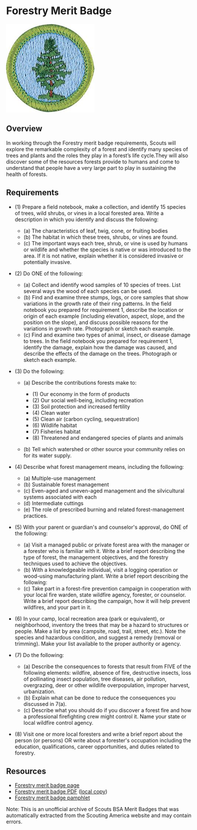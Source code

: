 

# Forestry Merit Badge

![Forestry Merit Badge](images/forestry-merit-badge.jpg)

## Overview



In working through the Forestry merit badge requirements, Scouts will explore the remarkable complexity of a forest and identify many species of trees and plants and the roles they play in a forest’s life cycle.They will also discover some of the resources forests provide to humans and come to understand that people have a very large part to play in sustaining the health of forests.

## Requirements

* (1) Prepare a field notebook, make a collection, and identify 15 species of trees, wild shrubs, or vines in a local forested area. Write a description in which you identify and discuss the following:
    * (a) The characteristics of leaf, twig, cone, or fruiting bodies
    * (b) The habitat in which these trees, shrubs, or vines are found.
    * (c) The important ways each tree, shrub, or vine is used by humans or wildlife and whether the species is native or was introduced to the area. If it is not native, explain whether it is considered invasive or potentially invasive.


* (2) Do ONE of the following:
    * (a) Collect and identify wood samples of 10 species of trees. List several ways the wood of each species can be used.
    * (b) Find and examine three stumps, logs, or core samples that show variations in the growth rate of their ring patterns. In the field notebook you prepared for requirement 1, describe the location or origin of each example (including elevation, aspect, slope, and the position on the slope), and discuss possible reasons for the variations in growth rate. Photograph or sketch each example.
    * (c) Find and examine two types of animal, insect, or disease damage to trees. In the field notebook you prepared for requirement 1, identify the damage, explain how the damage was caused, and describe the effects of the damage on the trees. Photograph or sketch each example.


* (3) Do the following:
    * (a) Describe the contributions forests make to:
        * (1) Our economy in the form of products
        * (2) Our social well-being, including recreation
        * (3) Soil protection and increased fertility
        * (4) Clean water
        * (5) Clean air (carbon cycling, sequestration)
        * (6) Wildlife habitat
        * (7) Fisheries habitat
        * (8) Threatened and endangered species of plants and animals


    * (b) Tell which watershed or other source your community relies on for its water supply.


* (4) Describe what forest management means, including the following:
    * (a) Multiple-use management
    * (b) Sustainable forest management
    * (c) Even-aged and uneven-aged management and the silvicultural systems associated with each
    * (d) Intermediate cuttings
    * (e) The role of prescribed burning and related forest-management practices.


* (5) With your parent or guardian's and counselor's approval, do ONE of the following:
    * (a) Visit a managed public or private forest area with the manager or a forester who is familiar with it. Write a brief report describing the type of forest, the management objectives, and the forestry techniques used to achieve the objectives.
    * (b) With a knowledgeable individual, visit a logging operation or wood-using manufacturing plant. Write a brief report describing the following:
    * (c) Take part in a forest-fire prevention campaign in cooperation with your local fire warden, state wildfire agency, forester, or counselor. Write a brief report describing the campaign, how it will help prevent wildfires, and your part in it.


* (6) In your camp, local recreation area (park or equivalent), or neighborhood, inventory the trees that may be a hazard to structures or people. Make a list by area (campsite, road, trail, street, etc.). Note the species and hazardous condition, and suggest a remedy (removal or trimming). Make your list available to the proper authority or agency.
* (7) Do the following:
    * (a) Describe the consequences to forests that result from FIVE of the following elements: wildfire, absence of fire, destructive insects, loss of pollinating insect population, tree diseases, air pollution, overgrazing, deer or other wildlife overpopulation, improper harvest, urbanization.
    * (b) Explain what can be done to reduce the consequences you discussed in 7(a).
    * (c) Describe what you should do if you discover a forest fire and how a professional firefighting crew might control it. Name your state or local wildfire control agency.


* (8) Visit one or more local foresters and write a brief report about the person (or persons) OR write about a forester's occupation including the education, qualifications, career opportunities, and duties related to forestry.


## Resources

- [Forestry merit badge page](https://www.scouting.org/merit-badges/forestry/)
- [Forestry merit badge PDF](https://filestore.scouting.org/filestore/Merit_Badge_ReqandRes/Pamphlets/Forestry_2024.pdf) ([local copy](files/forestry-merit-badge.pdf))
- [Forestry merit badge pamphlet](https://www.scoutshop.org/forestry-merit-badge-pamphlet-662389.html)

Note: This is an unofficial archive of Scouts BSA Merit Badges that was automatically extracted from the Scouting America website and may contain errors.